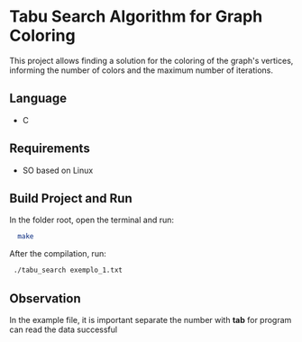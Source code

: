 # Tabu Search Algorithm for Graph Coloring
This project allows finding a solution for the coloring of the graph's vertices, informing the number of colors and the maximum number of iterations. 

## Language
  * C

## Requirements
  * SO based on Linux
  
## Build Project and Run

In the folder root, open the terminal and run:

```bash
  make
```

After the compilation, run:

```bash
 ./tabu_search exemplo_1.txt
```
 
## Observation

In the example file, it is important separate the number with **tab** for program can read the data successful
